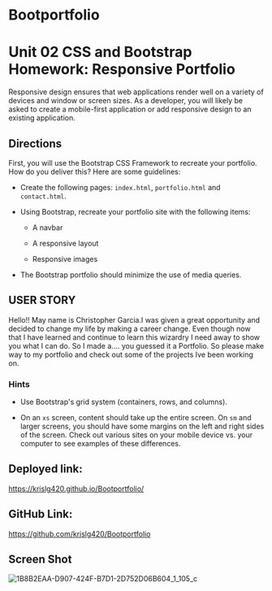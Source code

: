# Bootportfolio
# Unit 02 CSS and Bootstrap Homework: Responsive Portfolio

Responsive design ensures that web applications render well on a variety of devices and window or screen sizes. As a developer, you will likely be asked to create a mobile-first application or add responsive design to an existing application. 


## Directions

First, you will use the Bootstrap CSS Framework to recreate your portfolio. How do you deliver this? Here are some guidelines:

* Create the following pages: `index.html`, `portfolio.html` and `contact.html`.

* Using Bootstrap, recreate your portfolio site with the following items:

   * A navbar

   * A responsive layout

   * Responsive images

* The Bootstrap portfolio should minimize the use of media queries.

                              
                                        
                                        
## USER STORY



 Hello!! May name is Christopher Garcia.I was given a great opportunity and decided to change my life by making a career change. Even though now that I have learned and continue to learn this wizardry I need away to show you what I can do. So I made a.... you guessed it a Portfolio. So please make way to my portfolio and check out some of the projects Ive been working on.  



### Hints

* Use Bootstrap's grid system (containers, rows, and columns).

* On an `xs` screen, content should take up the entire screen. On `sm` and larger screens, you should have some margins on the left and right sides of the screen. Check out various sites on your mobile device vs. your computer to see examples of these differences.

## Deployed link:
https://krislg420.github.io/Bootportfolio/

## GitHub Link:
https://github.com/krislg420/Bootportfolio



## Screen Shot                             

![1B8B2EAA-D907-424F-B7D1-2D752D06B604_1_105_c](https://user-images.githubusercontent.com/57952065/72195967-cf2de500-33da-11ea-8925-d263ed20855d.jpeg)





